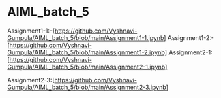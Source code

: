 # AIML_batch_5
Assignment1-1:-[https://github.com/Vyshnavi-Gumpula/AIML_batch_5/blob/main/Assignment1-1.ipynb]
Assignment1-2:-[https://github.com/Vyshnavi-Gumpula/AIML_batch_5/blob/main/Assignment1-2.ipynb]
Assignment2-1:[https://github.com/Vyshnavi-Gumpula/AIML_batch_5/blob/main/Assignment2-1.ipynb]

Assignment2-3:[https://github.com/Vyshnavi-Gumpula/AIML_batch_5/blob/main/Assignment2-3.ipynb]

